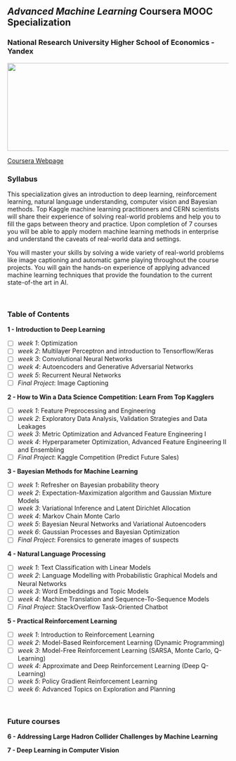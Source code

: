 ## *Advanced Machine Learning* Coursera MOOC Specialization

### National Research University Higher School of Economics - Yandex

<img src="logo.png" width="800" height="200" />

[Coursera Webpage](https://www.coursera.org/specializations/aml)

### Syllabus
This specialization gives an introduction to deep learning, reinforcement learning, natural language understanding, computer vision and Bayesian methods. Top Kaggle machine learning practitioners and CERN scientists will share their experience of solving real-world problems and help you to fill the gaps between theory and practice. Upon completion of 7 courses you will be able to apply modern machine learning methods in enterprise and understand the caveats of real-world data and settings.

You will master your skills by solving a wide variety of real-world problems like image captioning and automatic game playing throughout the course projects. You will gain the hands-on experience of applying advanced machine learning techniques that provide the foundation to the current state-of-the art in AI.

<br>

### Table of Contents

**1 - Introduction to Deep Learning**  
- [ ]   *week 1*: Optimization
- [ ]   *week 2*: Multilayer Perceptron and introduction to Tensorflow/Keras
- [ ]   *week 3*: Convolutional Neural Networks
- [ ]   *week 4*: Autoencoders and Generative Adversarial Networks
- [ ]   *week 5*: Recurrent Neural Networks
- [ ]   *Final Project*: Image Captioning

**2 - How to Win a Data Science Competition: Learn From Top Kagglers**  
- [ ]   *week 1*: Feature Preprocessing and Engineering
- [ ]   *week 2*: Exploratory Data Analysis, Validation Strategies and Data Leakages
- [ ]   *week 3*: Metric Optimization and Advanced Feature Engineering I
- [ ]   *week 4*: Hyperparameter Optimization, Advanced Feature Engineering II and Ensembling
- [ ]   *Final Project*: Kaggle Competition (Predict Future Sales)

**3 - Bayesian Methods for Machine Learning**  
- [ ]   *week 1*: Refresher on Bayesian probability theory
- [ ]   *week 2*: Expectation-Maximization algorithm and Gaussian Mixture Models
- [ ]   *week 3*: Variational Inference and Latent Dirichlet Allocation
- [ ]   *week 4*: Markov Chain Monte Carlo
- [ ]   *week 5*: Bayesian Neural Networks and Variational Autoencoders
- [ ]	*week 6*: Gaussian Processes and Bayesian Optimization
- [ ]	*Final Project*: Forensics to generate images of suspects

**4 - Natural Language Processing**  
- [ ]   *week 1*: Text Classification with Linear Models
- [ ]   *week 2*: Language Modelling with Probabilistic Graphical Models and Neural Networks
- [ ]   *week 3*: Word Embeddings and Topic Models
- [ ]   *week 4*: Machine Translation and Sequence-To-Sequence Models
- [ ]   *Final Project*: StackOverflow Task-Oriented Chatbot

**5 - Practical Reinforcement Learning**  
- [ ]   *week 1*: Introduction to Reinforcement Learning
- [ ]   *week 2*: Model-Based Reinforcement Learning (Dynamic Programming)
- [ ]   *week 3*: Model-Free Reinforcement Learning (SARSA, Monte Carlo, Q-Learning)
- [ ]   *week 4*: Approximate and Deep Reinforcement Learning (Deep Q-Learning)
- [ ]   *week 5*: Policy Gradient Reinforcement Learning
- [ ]   *week 6*: Advanced Topics on Exploration and Planning

<br>

### Future courses

**6 - Addressing Large Hadron Collider Challenges by Machine Learning**  

**7 - Deep Learning in Computer Vision**  
